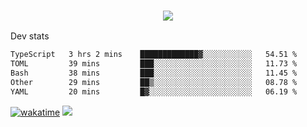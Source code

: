 <h3 align="center">
  <a href="https://github.com/spoopy2023">
      <img src="https://github-profile-trophy.vercel.app/?username=Spoopy2023&no-bg=true&no-frame=true">
  </a>
</h3>

Dev stats
<!--START_SECTION:waka-->

```txt
TypeScript   3 hrs 2 mins    █████████████▓░░░░░░░░░░░   54.51 %
TOML         39 mins         ███░░░░░░░░░░░░░░░░░░░░░░   11.73 %
Bash         38 mins         ███░░░░░░░░░░░░░░░░░░░░░░   11.45 %
Other        29 mins         ██▒░░░░░░░░░░░░░░░░░░░░░░   08.78 %
YAML         20 mins         █▓░░░░░░░░░░░░░░░░░░░░░░░   06.19 %
```

<!--END_SECTION:waka-->
[![wakatime](https://wakatime.com/badge/user/018ece4c-ff65-47b1-86a2-26e4e720c978.svg)](https://wakatime.com/@mac_g)
<img src="https://camo.githubusercontent.com/935c1e1091fb0ce9d975d06263ed4bc014721cd7e52b557f59b07c85da01afe3/68747470733a2f2f6b6f6d617265762e636f6d2f67687076632f3f757365726e616d653d5843726166744d616e3532266c6162656c3d566965777326636f6c6f723d626c7565267374796c653d706c6173746963">
